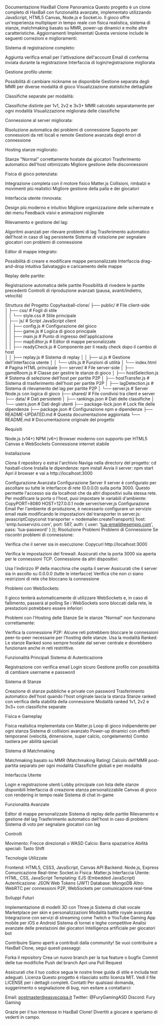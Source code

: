 Documentazione HaxBall Clone
Panoramica
Questo progetto è un clone completo di HaxBall con funzionalità avanzate, implementato utilizzando JavaScript, HTML5 Canvas, Node.js e Socket.io. Il gioco offre un'esperienza multiplayer in tempo reale con fisica realistica, sistema di stanze, matchmaking basato su MMR, power-up dinamici e molte altre caratteristiche.
Aggiornamenti Implementati
Questa versione include le seguenti correzioni e miglioramenti:

Sistema di registrazione completo:

Aggiunta verifica email per l'attivazione dell'account
Email di conferma inviata durante la registrazione
Interfaccia di login/registrazione migliorata


Gestione profilo utente:

Possibilità di cambiare nickname se disponibile
Gestione separata degli MMR per diverse modalità di gioco
Visualizzazione statistiche dettagliate


Classifiche separate per modalità:

Classifiche distinte per 1v1, 2v2 e 3v3+
MMR calcolato separatamente per ogni modalità
Visualizzazione migliorata delle classifiche


Connessione al server migliorata:

Risoluzione automatica dei problemi di connessione
Supporto per connessioni da reti locali e remote
Gestione avanzata degli errori di connessione


Hosting stanze migliorato:

Stanze "Normal" correttamente hostate dai giocatori
Trasferimento automatico dell'host ottimizzato
Migliore gestione delle disconnessioni


Fisica di gioco potenziata:

Integrazione completa con il motore fisico Matter.js
Collisioni, rimbalzi e movimenti più realistici
Migliore gestione della palla e dei giocatori


Interfaccia utente rinnovata:

Design più moderno e intuitivo
Migliore organizzazione delle schermate e dei menu
Feedback visivi e animazioni migliorate


Rilevamento e gestione del lag:

Algoritmi avanzati per rilevare problemi di lag
Trasferimento automatico dell'host in caso di lag persistente
Sistema di votazione per segnalare giocatori con problemi di connessione


Editor di mappe integrato:

Possibilità di creare e modificare mappe personalizzate
Interfaccia drag-and-drop intuitiva
Salvataggio e caricamento delle mappe


Replay delle partite:

Registrazione automatica delle partite
Possibilità di rivedere le partite precedenti
Controlli di riproduzione avanzati (pausa, avanti/indietro, velocità)



Struttura del Progetto
Copyhaxball-clone/
├── public/               # File client-side  
│   ├── css/              # Fogli di stile  
│   │   └── style.css     # Stile principale  
│   ├── js/               # Script JavaScript client  
│   │   ├── config.js     # Configurazione del gioco  
│   │   ├── game.js       # Logica di gioco principale  
│   │   ├── main.js       # Punto di ingresso dell'applicazione  
│   │   ├── mapEditor.js  # Editor di mappe personalizzate  
│   │   ├── readyCheck.js # Componente per il ready check dopo il cambio di host  
│   │   ├── replay.js     # Sistema di replay
│   │   ├── ui.js         # Gestione dell'interfaccia utente
│   │   └── utils.js      # Funzioni di utilità
│   └── index.html        # Pagina HTML principale
├── server/               # File server-side
│   ├── gameRoom.js       # Classe per gestire le stanze di gioco
│   ├── hostSelection.js  # Sistema di selezione dell'host per partite P2P
│   ├── hostTransfer.js   # Sistema di trasferimento dell'host per partite P2P
│   ├── lagDetection.js   # Sistema di rilevamento del lag per partite P2P
│   └── server.js         # Server Node.js con logica di gioco
├── shared/               # File condivisi tra client e server
├── data/                 # Dati persistenti
│   ├── rankings.json     # Dati delle classifiche
│   └── users.json        # Dati degli utenti
├── package-lock.json     # Lock file delle dipendenze
├── package.json          # Configurazione npm e dipendenze
├── README-UPDATED.md     # Questa documentazione aggiornata
└── README.md             # Documentazione originale del progetto


Requisiti

Node.js (v14+)
NPM (v6+)
Browser moderno con supporto per HTML5 Canvas e WebSockets
Connessione internet stabile

Installazione

Clona il repository o estrai l'archivio
Naviga nella directory del progetto: cd haxball-clone
Installa le dipendenze: npm install
Avvia il server: npm start
Apri il browser e vai a http://localhost:3000

Configurazione Avanzata
Configurazione Server
Il server è configurato per ascoltare su tutte le interfacce di rete (0.0.0.0) sulla porta 3000. Questo permette l'accesso sia da localhost che da altri dispositivi sulla stessa rete.
Per modificare la porta o l'host, puoi impostare le variabili d'ambiente:
CopyPORT=8080 HOST=127.0.0.1 node server/server.js
Configurazione Email
Per l'ambiente di produzione, è necessario configurare un servizio email reale modificando le impostazioni del transporter in server.js:
javascriptCopyconst transporter = nodemailer.createTransport({
  host: 'smtp.tuoservizio.com',
  port: 587,
  auth: {
    user: 'tua-email@esempio.com',
    pass: 'tua-password'
  }
});
Risoluzione Problemi
Problemi di Connessione
Se riscontri problemi di connessione:

Verifica che il server sia in esecuzione:
Copycurl http://localhost:3000

Verifica le impostazioni del firewall:
Assicurati che la porta 3000 sia aperta per le connessioni TCP.
Connessione da altri dispositivi:

Usa l'indirizzo IP della macchina che ospita il server
Assicurati che il server sia in ascolto su 0.0.0.0 (tutte le interfacce)
Verifica che non ci siano restrizioni di rete che bloccano la connessione


Problemi con WebSockets:

Il gioco tenterà automaticamente di utilizzare WebSockets e, in caso di fallimento, passerà al polling
Se i WebSockets sono bloccati dalla rete, le prestazioni potrebbero essere inferiori



Problemi con l'Hosting delle Stanze
Se le stanze "Normal" non funzionano correttamente:

Verifica la connessione P2P:
Alcune reti potrebbero bloccare le connessioni peer-to-peer necessarie per l'hosting delle stanze.
Usa la modalità Ranked:
Le stanze Ranked sono sempre hostate dal server centrale e dovrebbero funzionare anche in reti restrittive.

Funzionalità Principali
Sistema di Autenticazione

Registrazione con verifica email
Login sicuro
Gestione profilo con possibilità di cambiare username e password

Sistema di Stanze

Creazione di stanze pubbliche e private con password
Trasferimento automatico dell'host quando l'host originale lascia la stanza
Stanze ranked con verifica della stabilità della connessione
Modalità ranked 1v1, 2v2 e 3v3+ con classifiche separate

Fisica e Gameplay

Fisica realistica implementata con Matter.js
Loop di gioco indipendente per ogni stanza
Sistema di collisioni avanzato
Power-up dinamici con effetti temporanei (velocità, dimensione, super calcio, congelamento)
Combo tastiera per abilità speciali

Sistema di Matchmaking

Matchmaking basato su MMR (Matchmaking Rating)
Calcolo dell'MMR post-partita separato per ogni modalità
Classifiche globali e per modalità

Interfaccia Utente

Login e registrazione utenti
Lobby principale con lista delle stanze disponibili
Interfaccia di creazione stanza personalizzabile
Canvas di gioco con rendering in tempo reale
Sistema di chat in-game

Funzionalità Avanzate

Editor di mappe personalizzate
Sistema di replay delle partite
Rilevamento e gestione del lag
Trasferimento automatico dell'host in caso di problemi
Sistema di voto per segnalare giocatori con lag

Controlli

Movimento: Frecce direzionali o WASD
Calcio: Barra spaziatrice
Abilità speciali: Tasto Shift

Tecnologie Utilizzate

Frontend: HTML5, CSS3, JavaScript, Canvas API
Backend: Node.js, Express
Comunicazione Real-time: Socket.io
Fisica: Matter.js
Interfaccia Utente: HTML, CSS, JavaScript
Templating: EJS (Embedded JavaScript)
Autenticazione: JSON Web Tokens (JWT)
Database: MongoDB
Altro: WebRTC per connessioni P2P, WebSockets per comunicazione real-time

Sviluppi Futuri

Implementazione di modelli 3D con Three.js
Sistema di chat vocale
Marketplace per skin e personalizzazioni
Modalità battle royale avanzata
Integrazione con servizi di streaming come Twitch e YouTube Gaming
App mobile per iOS e Android
Sistema di tornei e leghe competitive
Analisi avanzate delle prestazioni dei giocatori
Intelligenza artificiale per giocatori bot

Contribuire
Siamo aperti a contributi dalla community! Se vuoi contribuire a HaxBall Clone, segui questi passaggi:

Forka il repository
Crea un nuovo branch per la tua feature o bugfix
Commit delle tue modifiche
Push del branch
Apri una Pull Request

Assicurati che il tuo codice segua le nostre linee guida di stile e includa test adeguati.
Licenza
Questo progetto è rilasciato sotto licenza MIT. Vedi il file LICENSE per i dettagli completi.
Contatti
Per qualsiasi domanda, suggerimento o segnalazione di bug, non esitare a contattarci:

Email: postmaster@easypcpisa.it
Twitter: @FuryGamingASD
Discord: Fury Gaming

Grazie per il tuo interesse in HaxBall Clone! Divertiti a giocare e speriamo di vederti in campo.
